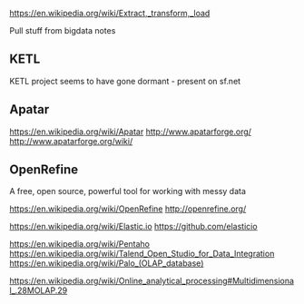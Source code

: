 
<!--
-->

https://en.wikipedia.org/wiki/Extract,_transform,_load

Pull stuff from bigdata notes

KETL
----

KETL project seems to have gone dormant - present on sf.net

Apatar
------

https://en.wikipedia.org/wiki/Apatar
http://www.apatarforge.org/
http://www.apatarforge.org/wiki/

OpenRefine
----------

A free, open source, powerful tool for working with messy data

https://en.wikipedia.org/wiki/OpenRefine
http://openrefine.org/


https://en.wikipedia.org/wiki/Elastic.io
https://github.com/elasticio

https://en.wikipedia.org/wiki/Pentaho
https://en.wikipedia.org/wiki/Talend_Open_Studio_for_Data_Integration
https://en.wikipedia.org/wiki/Palo_(OLAP_database)

https://en.wikipedia.org/wiki/Online_analytical_processing#Multidimensional_.28MOLAP.29

<!-- vim: set autoindent expandtab sw=4 syntax=markdown: -->
